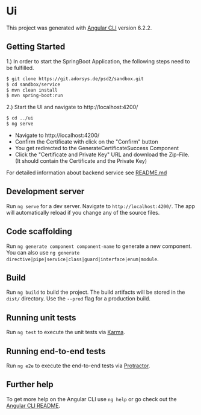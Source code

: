 # Ui

This project was generated with [Angular CLI](https://github.com/angular/angular-cli) version 6.2.2.

## Getting Started
1.) In order to start the SpringBoot Application, the following steps need to be fulfilled.
    
```sh 
$ git clone https://git.adorsys.de/psd2/sandbox.git
$ cd sandbox/service
$ mvn clean install
$ mvn spring-boot:run
```

2.) Start the UI and navigate to http://localhost:4200/
```sh 
$ cd ../ui
$ ng serve
```

- Navigate to http://localhost:4200/ 
- Confirm the Certificate with click on the "Confirm" button
- You get redirected to the GenerateCertificateSuccess Component
- Click the "Certificate and Private Key" URL and download the Zip-File. (It should contain the Certificate and the Private Key)

For detailed information about backend service see [README.md](https://git.adorsys.de/psd2/sandbox/blob/master/service/README.md)

## Development server

Run `ng serve` for a dev server. Navigate to `http://localhost:4200/`. The app will automatically reload if you change any of the source files.

## Code scaffolding

Run `ng generate component component-name` to generate a new component. You can also use `ng generate directive|pipe|service|class|guard|interface|enum|module`.

## Build

Run `ng build` to build the project. The build artifacts will be stored in the `dist/` directory. Use the `--prod` flag for a production build.

## Running unit tests

Run `ng test` to execute the unit tests via [Karma](https://karma-runner.github.io).

## Running end-to-end tests

Run `ng e2e` to execute the end-to-end tests via [Protractor](http://www.protractortest.org/).

## Further help

To get more help on the Angular CLI use `ng help` or go check out the [Angular CLI README](https://github.com/angular/angular-cli/blob/master/README.md).
